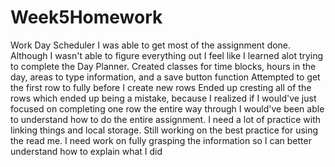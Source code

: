 # Week5Homework
Work Day Scheduler
I was able to get most of the assignment done. Although I wasn't able to figure everything out I feel like I learned alot trying to complete the Day Planner.
Created classes for time blocks, hours in the day, areas to type information, and a save button function
Attempted to get the first row to fully before I create new rows
Ended up cresting all of the rows which ended up being a mistake, because I realized if I would've just focused on completing one row the entire way through I would've been able to understand how to do the entire assignment.
I need a lot of practice with linking things and local storage. 
Still working on the best practice for using the read me.
I need work on fully grasping the information so I can better understand how to explain what I did
